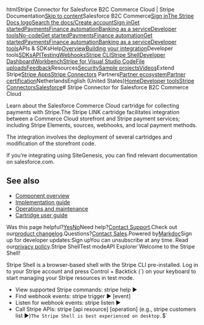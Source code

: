 htmlStripe Connector for Salesforce B2C Commerce Cloud | Stripe Documentation[Skip to content](#main-content)Salesforce B2C Commerce[Sign in](https://dashboard.stripe.com/login?redirect=https%3A%2F%2Fdocs.stripe.com%2Fconnectors%2Fsalesforce-commerce-cloud)[The Stripe Docs logo](/)[Search the docs/](#)[Create account](https://dashboard.stripe.com/register)[Sign in](https://dashboard.stripe.com/login?redirect=https%3A%2F%2Fdocs.stripe.com%2Fconnectors%2Fsalesforce-commerce-cloud)[Get started](/get-started)[Payments](/payments)[Finance automation](/finance-automation)[Banking as a service](/financial-services)[Developer tools](/development)[No-code](/no-code)[Get started](/get-started)[Payments](/payments)[Finance automation](/finance-automation)[](#)[Get started](/get-started)[Payments](/payments)[Finance automation](/finance-automation)[Banking as a service](/financial-services)[Developer tools](/development)[](#)APIs & SDKsHelp[Overview](/docs/development)[Building your integration](#)Developer tools[SDKs](#)[API](#)[Testing](#)[Webhooks](#)[Stripe CLI](#)[Stripe Shell](#)[Developer Dashboard](#)[Workbench](#)[Stripe for Visual Studio Code](/docs/stripe-vscode)[File uploads](/docs/file-upload)[Feedback](/docs/dev-tools-csat)Resources[Security](#)[Sample projects](#)[Videos](#)Extend Stripe[Stripe Apps](#)[Stripe Connectors](#)
Partners[Partner ecosystem](/docs/partners)[Partner certification](/docs/partners/training-and-certification)NetherlandsEnglish (United States)[](#)[](#)[Home](/docs)[Developer tools](/docs/development)[Stripe Connectors](/docs/connectors)[Salesforce](/docs/connectors/salesforce)# Stripe Connector for Salesforce B2C Commerce Cloud

Learn about the Salesforce Commerce Cloud cartridge for collecting payments with Stripe.The Stripe LINK cartridge facilitates integration between a Commerce Cloud storefront and Stripe payment services; including Stripe Elements, sources, webhooks, and local payment methods.

The integration involves the deployment of several cartridges and modification of the storefront code.

If you’re integrating using SiteGenesis, you can find relevant documentation on salesforce.com.

## See also

- [Component overview](/connectors/salesforce-commerce-cloud/component-overview)
- [Implementation guide](/connectors/salesforce-commerce-cloud/implementation-guide)
- [Operations and maintenance](/connectors/salesforce-commerce-cloud/operations-and-maintenance)
- [Cartridge user guide](/connectors/salesforce-commerce-cloud/user-guide)

Was this page helpful?[Yes](#)[No](#)Need help?[Contact Support](https://support.stripe.com/).Check out our[product changelog](https://stripe.com/blog/changelog).Questions?[Contact Sales](https://stripe.com/contact/sales).Powered by[Markdoc](https://markdoc.dev)Sign up for developer updates:Sign upYou can unsubscribe at any time. Read our[privacy policy](https://stripe.com/privacy).Stripe ShellTest modeAPI Explorer[](https://stripe.com/docs/stripe-cli#install)`Welcome to the Stripe Shell!

Stripe Shell is a browser-based shell with the Stripe CLI pre-installed. Log in to your
Stripe account and press Control + Backtick (`) on your keyboard to start managing your Stripe
resources in test mode.

- View supported Stripe commands: stripe help ▶️
- Find webhook events: stripe trigger ▶️ [event]
- Listen for webhook events: stripe listen ▶
- Call Stripe APIs: stripe [api resource] [operation] (e.g., stripe customers list ▶️)`The Stripe Shell is best experienced on desktop.`$`